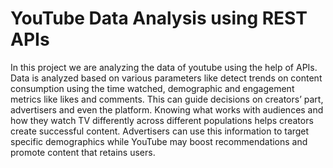 # YouTube Data Analysis using REST APIs

In this project we are analyzing the data of youtube using the help of APIs. Data is analyzed based on various parameters like detect trends on content consumption using the time watched, demographic and engagement metrics like likes and comments. This can guide decisions on creators’ part, advertisers and even the platform. Knowing what works with audiences and how they watch TV differently across different populations helps creators create successful content. Advertisers can use this information to target specific demographics while YouTube may boost recommendations and promote content that retains users.
